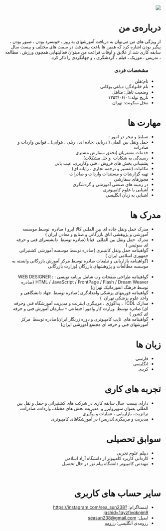 <div dir="rtl">
  <img src="https://avatars2.githubusercontent.com/u/73912374?s=400&u=f04d79a1496794950a6c592f16ff1626d211f0b0&v=4" />
  <h1> درباره‌ی من</h1>
  <p>از ویژگی های من می‌توان به دریافت آموزشهای به روز ، خونسرد بودن ، صبور بودن ، پیگیر بودن اشاره کرد که همین ها باعث پیشرفت در سمت های مختلف و بیست سال سابقه کاری شد.از علایق و اوقات فراغت من میتوان فعالیتهایی همچون ورزش ، مطالعه ، تدریس ، موزیک ، فیلم ، گردشگری ، و چهانگردی را ذکر کرد.</p>
  <ul>
    <h3> مشخصات فردی</h3>
  <li>نام:هلن </li>
  <li>نام خانوادگے: دباغی بوکانی</li>
  <li>وضعیت تاهل: متاهل</li>
  <li>تاریخ تولد:۱۳۵۳/۰۶/۰۱</li>
  <li>محل سکونت: تهران</li>
</ul>

  
<h1>مهارت ها</h1>

<ul>

  <li> تسلط و تبحر در امور :</li>

  <li> حمل ونقل بین الملی ( دریایی ،جاده ای ، ریلی ، هوایی) _ قوانین واردات و صادرات </li>

  <li> خدمات مشتریان (تحقق سفارش مشتری </li>

  <li> رسیدگی به شکایات  و حل مشکلات) </li> 

  <li> پشتیبانی بخش های فروش ، فنی وکاربری، عیب یابی </li>

  <li> مکاتبات (تفسیر و ترجمه تجاری ، رایانه ای) </li>

  <li> تهیه گزارشات و مستندات واردات و صادرات </li>

  <li> مجوزهای سفارشی </li>
 
  <li> در زمینه های صنعتی آموزشی و گردشگری </li>

  <li> آشنایی با علوم کامپیوتری </li>

  <li> آشنایی به زبان انگلیسی </li>

</ul>

<h1> مدرک ها</h1>
<ul>
  
  <li> مدرک حمل ونقل جاده ای بین المللی کالا ایرو ( صادره  توسط موسسه آموزشی و پژوهشی اتاق بازرگانی و صنایع و معادن ایران ) </li>

  <li> مدرک  حمل ونقل بین المللی  فیاتا (صادره توسط  دانشسرای فنی و حرفه ای سوئيس ) </li> 

  <li> گواهینامه حمل ونقل کانتینری )صادره توسط موسسه آموزشی کشتیرانی جمهوری اسلامی ایران ) </li>

  <li> (گواهینامه بازاریابی و تبلیغات صادره توسط مرکز آموزش بازرگانی وابسته به موسسه مطالعات و پژوهشهای بازرگان (وزارت بازرگانی </li>
  
  <li> گواهینامه طراحی صفحات وب شامل برنامه نویسی : WEB DESIGNER : HTML / JavaScript / FrontPage / Flash / Dream Weaver (صادره  توسط فرهنگ انفورماتیک تهران) </li>

  <li> گواهینامه فوریتهای پزشکی وامدادگری )صادره توسط  جهاد دانشگاهی و واحد علوم پزشکی تهران  ) </li>

  <li> مدارک ICDL  ، پداگوژی ، مربیگری اینترنت و مدیریت آموزشگاه فنی وحرفه ای) صادره توسط  وزارت کار وامور اجتماعی – سازمان آموزش فنی و حرفه ای کشور ) </li>

  <li> گواهینامه های  تایپ کامپیوتری و دوره زرنگار ایران)صادره توسط  مرکز آموزشهای فنی و حرفه ای مجتمع آموزشی ایران) </li>

</ul>

<h1> زبان ها</h1>
<ul>
  <li>فارسی</li>
  <li>انگلیسی</li>
  <li>کردی</li>
</ul>

<h1>تجربه های کاری </h1>
<ul>
   
  <li> دارای بیست  سال سابقه کاری در شرکت های کشتیرانی و حمل و نقل بین المللی بعنوان سوپروایزر و  مدیریت بخش های مختلف واردات، صادرات، ترانزیت، بازاریابی ، عملیات و پیگیری </li>

  <li>مدیریت و مربیگری(تدریس) در آموزشگاهای کامپیوتری </li>

</ul>

<h1>سوابق تحصیلی </h1>
<ul> 
   <li> دیپلم علوم تجربی </li>
   <li> کاردانی کاربرد کامپیوتر از دانشگاه آزاد اسلامی </li>
   <li> مهندس کامپیوتر دانشگاه پیام نور در حال تحصیل </li>

</ul>

<br/>

<h1>سایر حساب های کاربری </h1>
<ul>
  <li>اینستاگرام: <a href="https://instagram.com/sea_sun238?igshid=1qyzfivqknjm9">https://instagram.com/sea_sun238?igshid=1qyzfivqknjm9</a></li>
  <li> ایمیل: <a href="seasun238@gmail.com">seasun238@gmail.com</a></li>
  <li>رزومه‌ی انگلیسے: <a href="https://seasun238.github.io/"> رزومه </a></li>
</ul>
